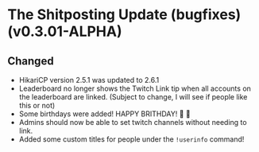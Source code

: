 # The Shitposting Update (bugfixes) (v0.3.01-ALPHA)

## Changed
* HikariCP version 2.5.1 was updated to 2.6.1
* Leaderboard no longer shows the Twitch Link tip when all accounts on the leaderboard are linked. (Subject to change, I will see if people like this or not)
* Some birthdays were added! HAPPY BRITHDAY! :tada: :cake:
* Admins should now be able to set twitch channels without needing to link.
* Added some custom titles for people under the `!userinfo` command!
